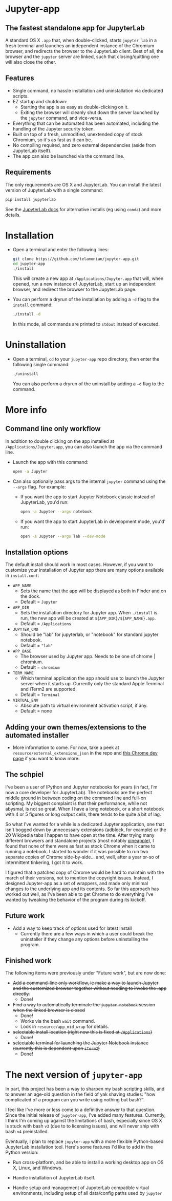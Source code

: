 # Jupyter-app

## The fastest standalone app for JupyterLab
A standard OS X `.app` that, when double-clicked, starts `jupyter lab` in a fresh terminal and launches an independent instance of the Chromium browser, and redirects the browser to the JupyterLab client. Best of all, the browser and the `jupyter` server are linked, such that closing/quitting one will also close the other.

## Features 
- Single command, no hassle installation and uninstallation via dedicated scripts.
- EZ startup and shutdown:
    - Starting the app is as easy as double-clicking on it.
    - Exiting the browser will cleanly shut down the server launched by the `jupyter` command, and vice-versa.
- Everything that can be automated has been automated, including the handling of the Jupyter security token.
- Built on top of a fresh, unmodified, unextended copy of stock Chromium, so it's as fast as it can be.
- No compiling required, and zero external dependencies (aside from JupyterLab itself).
- The app can also be launched via the command line.

## Requirements

The only requirements are OS X and JupyterLab. You can install the latest version of JupyterLab with a single command:

```bash
pip install jupyterlab
```

See the [JupyterLab docs](https://jupyterlab.readthedocs.io/en/stable/getting_started/installation.html) for alternative installs (eg using `conda`) and more details.

# Installation
- Open a terminal and enter the following lines:

    ```bash
    git clone https://github.com/telamonian/jupyter-app.git
    cd jupyter-app
    ./install
    ```

    This will create a new app at `/Applications/Jupyter.app` that will, when opened, run a new instance of JupyterLab, start up an independent browser, and redirect the browser to the JupyterLab page.

- You can perform a dryrun of the installation by adding a `-d` flag to the `install` command:

    ```bash
    ./install -d
    ```

    In this mode, all commands are printed to `stdout` instead of executed.

# Uninstallation
- Open a terminal, `cd` to your `jupyter-app` repo directory, then enter the following single command:

    ```bash
    ./uninstall
    ```

    You can also perform a dryrun of the uninstall by adding a `-d` flag to the command.

# More info

## Command line only workflow

In addition to double clicking on the app installed at `/Applications/Jupyter.app`, you can also launch the app via the command line.

- Launch the app with this command:

    ```bash
    open -a Jupyter
    ```

- Can also optionally pass args to the internal `jupyter` command using the `--args` flag. For example:

    - If you want the app to start Jupyter Notebook classic instead of JupyterLab, you'd run:

        ```bash
        open -a Jupyter --args notebook
        ```

    - If you want the app to start JupyterLab in development mode, you'd' run:

        ```bash
        open -a Jupyter --args lab --dev-mode
        ```

## Installation options
The default install should work in most cases. However, if you want to customize your installation of Jupyter app there are many options available in `install.conf`:
- `APP_NAME`
    - Sets the name that the app will be displayed as both in Finder and on the dock.
    - Default = `Jupyter`
- `APP_DIR`
    - Sets the installation directory for Jupyter app. When `./install` is run, the new app will be created at `${APP_DIR}/${APP_NAME}.app`.
    - Default = `/Applications`
- `JUPYTER_CMD`
    - Should be "lab" for jupyterlab, or "notebook" for standard jupyter notebook.
    - Default = `"lab"`
- `APP_BASE`
    - The browser used by Jupyter app. Needs to be one of chrome | chromium.
    - Default = `chromium`
- `TERM_NAME`
    - Which terminal application the app should use to launch the Jupyter server when it starts up. Currently only the standard Apple Terminal and iTerm2 are supported.
    - Default = `Terminal`
- `VIRTUAL_ENV`
    - Absolute path to virtual environment activation script, if any.
    - Default = none
    
## Adding your own themes/extensions to the automated installer
- More information to come. For now, take a peek at `resource/external_extensions_json` in the repo and [this Chrome dev page](https://developer.chrome.com/extensions/external_extensions) if you want to know more.

## The schpiel

I've been a user of IPython and Jupyter notebooks for years (in fact, I'm now a core developer for JupyterLab). The notebooks are the perfect middle ground in between coding on the command line and full-on scripting. My biggest complaint is that their performance, while not abysmal, is not so great. When I have a long notebook, or a short notebook with 4 or 5 figures or long output cells, there tends to be quite a bit of lag.

So what I've wanted for a while is a dedicated Jupyter application, one that isn't bogged down by unnecessary extensions (adblock, for example) or the 20 Wikipedia tabs I happen to have open at the time. After trying many different browsers and standalone projects (most notably [pineapple](https://github.com/nwhitehead/pineapple)), I found that none of them were as fast as stock Chrome when it came to running a notebook. I started to wonder if it was possible to run two separate copies of Chrome side-by-side... and, well, after a year or-so of intermittent tinkering, I got it to work.

I figured that a patched copy of Chrome would be hard to maintain with the march of their versions, not to mention the copyright issues. Instead, I designed Jupyter-app as a set of wrappers, and made only minimal changes to the underlying app and its contents. So far this approach has worked out well, as I've been able to get Chrome to do everything I've wanted by tweaking the behavior of the program during its kickoff.

## Future work
- Add a way to keep track of options used for latest install
    - Currently there are a few ways in which a user could break the uninstaller if they change any options before uninstalling the program.

## Finished work

The following items were previously under "Future work", but are now done:

- ~~Add a command-line only workflow, ie make a way to launch Jupyter and the customized browser together without needing to invoke the .app directly.~~
    - Done!
- ~~Find a way to automatically terminate the `jupyter notebook` session when the linked browser is closed~~
    - Done!
    - Works via the bash `wait` command.
    - Look in `resource/app_mid_wrap` for details.
- ~~selectable install location (right now this is fixed at `/Applications`)~~
    - Done!
- ~~selectable terminal for launching the Jupyter Notebook instance (currently this is dependent upon `iTerm2`)~~
    - Done!
    
# The next version of `jupyter-app`

In part, this project has been a way to sharpen my bash scripting skills, and to answer an age-old question in the field of yak shaving studies: "how complicated of a program can you write using nothing but bash?".

I feel like I've more or less come to a definitive answer to that question. Since the initial release of `jupyter-app`, I've added many features. Currently, I think I'm coming up against the limitations of bash, especially since OS X is stuck with bash `v3` (due to to licensing issues), and will never ship with bash `v4` preinstalled.

Eventually, I plan to replace `jupyter-app` with a more flexible Python-based JupyterLab installation tool. Here's some features I'd like to add in the Python version:

- Run cross-platform, and be able to install a working desktop app on OS X, Linux, and Windows.

- Handle installation of JupyterLab itself.

- Handle setup and management of JupyterLab compatible virtual environments, including setup of all data/config paths used by `jupyter`
